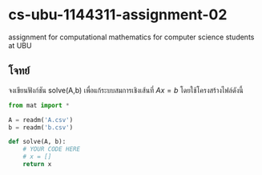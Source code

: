 # cs-ubu-1144311-assignment-02

assignment for computational mathematics for computer science students at UBU

## โจทย์

จงเขียนฟังก์ชัน solve(A,b) เพื่อแก้ระบบสมการเชิงเส้นที่ $Ax = b$ โดยใช้โครงสร้างไฟล์ดังนี้

```python
from mat import *

A = readm('A.csv')
b = readm('b.csv')

def solve(A, b):
	# YOUR CODE HERE
	# x = []
	return x
```


